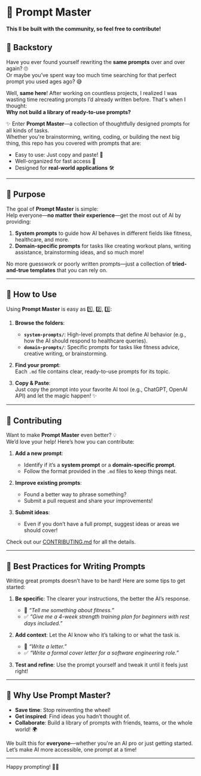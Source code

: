 # 🧠 Prompt Master

**This ll be built with the community, so feel free to contribute!**

## 🌟 Backstory

Have you ever found yourself rewriting the **same prompts** over and over again? 🙄  
Or maybe you’ve spent way too much time searching for that perfect prompt you used ages ago? 😅

Well, **same here**! After working on countless projects, I realized I was wasting time recreating prompts I’d already written before. That's when I thought:  
**Why not build a library of ready-to-use prompts?**

✨ Enter **Prompt Master**—a collection of thoughtfully designed prompts for all kinds of tasks.  
Whether you're brainstorming, writing, coding, or building the next big thing, this repo has you covered with prompts that are:

- Easy to use: Just copy and paste! 🚀
- Well-organized for fast access 📂
- Designed for **real-world applications** 🛠️

---

## 🎯 Purpose

The goal of **Prompt Master** is simple:  
Help everyone—**no matter their experience**—get the most out of AI by providing:

1. **System prompts** to guide how AI behaves in different fields like fitness, healthcare, and more.
2. **Domain-specific prompts** for tasks like creating workout plans, writing assistance, brainstorming ideas, and so much more!

No more guesswork or poorly written prompts—just a collection of **tried-and-true templates** that you can rely on.

---

## 🚀 How to Use

Using **Prompt Master** is easy as 1️⃣, 2️⃣, 3️⃣:

1. **Browse the folders**:

   - **`system-prompts/`**: High-level prompts that define AI behavior (e.g., how the AI should respond to healthcare queries).
   - **`domain-prompts/`**: Specific prompts for tasks like fitness advice, creative writing, or brainstorming.

2. **Find your prompt**:  
   Each `.md` file contains clear, ready-to-use prompts for its topic.

3. **Copy & Paste**:  
   Just copy the prompt into your favorite AI tool (e.g., ChatGPT, OpenAI API) and let the magic happen! ✨

---

## 🤝 Contributing

Want to make **Prompt Master** even better? 💡  
We’d love your help! Here’s how you can contribute:

1. **Add a new prompt**:

   - Identify if it’s a **system prompt** or a **domain-specific prompt**.
   - Follow the format provided in the `.md` files to keep things neat.

2. **Improve existing prompts**:

   - Found a better way to phrase something?
   - Submit a pull request and share your improvements!

3. **Submit ideas**:
   - Even if you don’t have a full prompt, suggest ideas or areas we should cover!

Check out our [CONTRIBUTING.md](./CONTRIBUTING.md) for all the details.

---

## 📝 Best Practices for Writing Prompts

Writing great prompts doesn’t have to be hard! Here are some tips to get started:

1. **Be specific**: The clearer your instructions, the better the AI’s response.

   - 🛑 _“Tell me something about fitness.”_
   - ✅ _“Give me a 4-week strength training plan for beginners with rest days included.”_

2. **Add context**: Let the AI know who it’s talking to or what the task is.

   - 🛑 _“Write a letter.”_
   - ✅ _“Write a formal cover letter for a software engineering role.”_

3. **Test and refine**: Use the prompt yourself and tweak it until it feels just right!

---

## 🎉 Why Use Prompt Master?

- **Save time**: Stop reinventing the wheel!
- **Get inspired**: Find ideas you hadn’t thought of.
- **Collaborate**: Build a library of prompts with friends, teams, or the whole world! 🌍

We built this for **everyone**—whether you're an AI pro or just getting started. Let’s make AI more accessible, one prompt at a time!

---

Happy prompting! 💬✨
